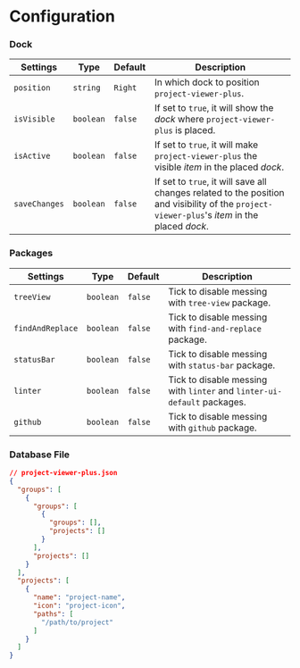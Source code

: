 # Configuration

### Dock

Settings | Type | Default | Description
---------|------|---------|------------
`position` | `string` | `Right` | In which dock to position `project-viewer-plus`.
`isVisible` | `boolean` | `false` | If set to `true`, it will show the <em>dock</em> where `project-viewer-plus` is placed.
`isActive` | `boolean` | `false` | If set to `true`, it will make `project-viewer-plus` the visible <em>item</em> in the placed <em>dock</em>.
`saveChanges` | `boolean` | `false` | If set to `true`, it will save all changes related to the position and visibility of the `project-viewer-plus`\'s <em>item</em> in the placed <em>dock</em>.

### Packages

Settings | Type | Default | Description
---------|------|---------|------------
`treeView` | `boolean` | `false` | Tick to disable messing with `tree-view` package.
`findAndReplace` | `boolean` | `false` | Tick to disable messing with `find-and-replace` package.
`statusBar` | `boolean` | `false` | Tick to disable messing with `status-bar` package.
`linter` | `boolean` | `false` | Tick to disable messing with `linter` and `linter-ui-default` packages.
`github` | `boolean` | `false` | Tick to disable messing with `github` package.

### Database File

```json
// project-viewer-plus.json
{
  "groups": [
    {
      "groups": [
        {
          "groups": [],
          "projects": []
        }
      ],
      "projects": []
    }
  ],
  "projects": [
    {
      "name": "project-name",
      "icon": "project-icon",
      "paths": [
        "/path/to/project"
      ]
    }
  ]
}
```
